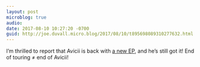 ```yaml
---
layout: post
microblog: true
audio: 
date: 2017-08-10 10:27:20 -0700
guid: http://joe.duvall.micro.blog/2017/08/10/t895698089310277632.html
---
```

I’m thrilled to report that Avicii is back with [a new EP](https://itunes.apple.com/us/album/1264907295), and he’s still got it! End of touring ≠ end of Avicii! 
